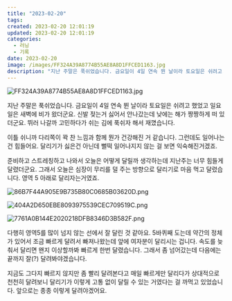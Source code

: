 ```yaml
---
title: "2023-02-20"
tags:
created: 2023-02-20 12:01:19
updated: 2023-02-20 12:01:19
categories:
  - 러닝
  - 기록
date: 2023-02-20
image: /images/FF324A39A8774B55AE8A8D1FFCED1163.jpg
description: "지난 주말은 푹쉬었습니다. 금요일이 4일 연속 뛴 날이라 토요일은 쉬려고 했었고 일요일은 새벽에 비가 왔더군요. 신발 젖는거 싫어서 안나갔는데 낮에는 해가 짱짱하게 떠 있더군요. 뛰러 나갈까 고민하다가 쉬는 김에 푹쉬자 해서 재꼈습니다. 이틀 쉬니까 다리쪽이 꽉 찬 느낌과 함께 뭔가 건"
---
```


![FF324A39A8774B55AE8A8D1FFCED1163.jpg](/images/FF324A39A8774B55AE8A8D1FFCED1163.jpg)
 
 

지난 주말은 푹쉬었습니다. 금요일이 4일 연속 뛴 날이라 토요일은 쉬려고 했었고 일요일은 새벽에 비가 왔더군요. 신발 젖는거 싫어서 안나갔는데 낮에는 해가 짱짱하게 떠 있더군요. 뛰러 나갈까 고민하다가 쉬는 김에 푹쉬자 해서 재꼈습니다.

이틀 쉬니까 다리쪽이 꽉 찬 느낌과 함께 뭔가 건강해진 거 같습니다. 그런데도 일어나는 건 힘들어요. 달리기가 싫은건 아닌데 뻘떡 일어나지지 않는 걸 보면 익숙해진거겠죠.

준비하고 스트레칭하고 나와서 오늘은 어떻게 달릴까 생각하는데 지난주는 너무 힘들게 달렸더군요. 그래서 오늘은 심장이 무리를 덜 주는 방향으로 달리기로 마음 먹고 달렸습니다. 영역 5 아래로 달리자는거였죠.

 
 ![86B7F44A905E9B735B80C0685B03620D.png](/images/86B7F44A905E9B735B80C0685B03620D.png)
 
 

 
 ![404A2D650EBE8093975539CEC709519C.png](/images/404A2D650EBE8093975539CEC709519C.png)
 
 

 
 ![7761A0B144E2020218DFB8346D3B582F.png](/images/7761A0B144E2020218DFB8346D3B582F.png)
 
 

다행히 영역5를 많이 넘지 않는 선에서 잘 달린 것 같아요. 5바퀴째 도는데 약간의 정체가 있어서 조금 빠르게 달려서 빠져나왔는데 앞에 여자분이 달리시는 겁니다. 속도를 늦춰서 달리면 왠지 이상할까봐 빠르게 한번 달렸습니다. 그래서 좀 넘어갔는데 다음에는 끝까지 잘(?) 달려봐야겠습니다.

지금도 그다지 빠르지 않지만 좀 빨리 달려본다고 매일 빠르게만 달리다가 상대적으로 천천히 달려보니 달리기가 이렇게 고통 없이 달릴 수 있는 거였다는 걸 까먹고 있었습니다. 앞으로는 종종 이렇게 달려야겠어요.
